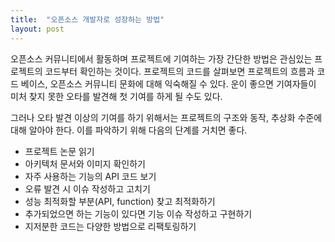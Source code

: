 ```yaml
---
title:  "오픈소스 개발자로 성장하는 방법"
layout: post
---
```



오픈소스 커뮤니티에서 활동하며 프로젝트에 기여하는 가장 간단한 방법은 관심있는 프로젝트의 코드부터 확인하는 것이다. 프로젝트의 코드를 살펴보면 프로젝트의 흐름과 코드 베이스, 오픈소스 커뮤니티 문화에 대해 익숙해질 수 있다. 운이 좋으면 기여자들이 미처 찾지 못한 오타를 발견해 첫 기여를 하게 될 수도 있다.

그러나 오타 발견 이상의 기여를 하기 위해서는 프로젝트의 구조와 동작, 추상화 수준에 대해 알아야 한다. 이를 파악하기 위해 다음의 단계를 거치면 좋다.


- 프로젝트 논문 읽기
- 아키텍처 문서와 이미지 확인하기
- 자주 사용하는 기능의 API 코드 보기
- 오류 발견 시 이슈 작성하고 고치기
- 성능 최적화할 부분(API, function) 찾고 최적화하기
- 추가되었으면 하는 기능이 있다면 기능 이슈 작성하고 구현하기
- 지저분한 코드는 다양한 방법으로 리팩토링하기